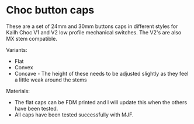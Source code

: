 # Choc button caps
These are a set of 24mm and 30mm buttons caps in different styles for Kailh Choc V1 and V2 low profile mechanical switches. The V2's are also MX stem compatible.

Variants:
- Flat
- Convex
- Concave - The height of these needs to be adjusted slightly as they feel a little weak around the stems

Materials:
- The flat caps can be FDM printed and I will update this when the others have been tested.
- All caps have been tested successfully with MJF.
